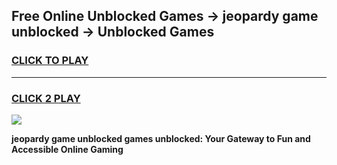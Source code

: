 
## Free Online Unblocked Games → jeopardy game unblocked → Unblocked Games
<h3>
<a href="https://premium.freeplayer.one?title=jeopardy_game_unblocked&ref=21F">CLICK TO PLAY</a></h3>
<hr>

<h3>
<a href="https://premium.freeplayer.one?title=jeopardy_game_unblocked&ref=21F">CLICK 2 PLAY</a>
  
</h3>

<a href="https://premium.freeplayer.one?title=jeopardy_game_unblocked&ref=21F/"><img src="https://clearcache.store/games.png"></a>


**jeopardy game unblocked games unblocked: Your Gateway to Fun and Accessible Online Gaming**
